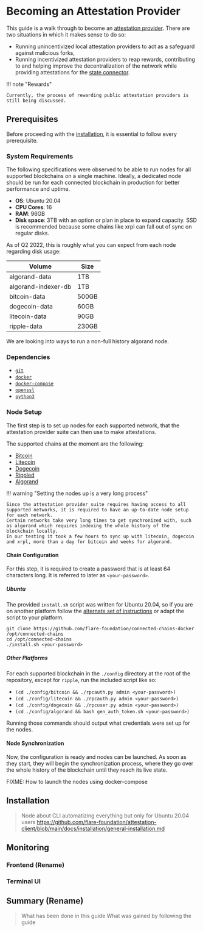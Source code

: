 # Becoming an Attestation Provider

This guide is a walk through to become an [attestation provider](#attestation-provider).
There are two situations in which it makes sense to do so:

* Running unincentivized local attestation providers to act as a safeguard against malicious forks,
* Running incentivized attestation providers to reap rewards, contributing to and helping improve the decentralization of the network while providing attestations for the [state connector](#state-connector).

!!! note "Rewards"

    Currently, the process of rewarding public attestation providers is still being discussed.

## Prerequisites

Before proceeding with the [installation](#installation), it is essential to follow every prerequisite.

### System Requirements

The following specifications were observed to be able to run nodes for all supported blockchains on a single machine.
Ideally, a dedicated node should be run for each connected blockchain in production for better performance and uptime.

* **OS**: Ubuntu 20.04
* **CPU Cores**: 16
* **RAM**: 96GB
* **Disk space**: 3TB with an option or plan in place to expand capacity. SSD is recommended because some chains like xrpl can fall out of sync on regular disks.

As of Q2 2022, this is roughly what you can expect from each node regarding disk usage:

| Volume              | Size  |
|---------------------|-------|
| algorand-data       | 1TB   |
| algorand-indexer-db | 1TB   |
| bitcoin-data        | 500GB |
| dogecoin-data       | 60GB  |
| litecoin-data       | 90GB  |
| ripple-data         | 230GB |

We are looking into ways to run a non-full history algorand node.

### Dependencies

* [`git`](https://git-scm.com/book/en/v2/Getting-Started-Installing-Git)
* [`docker`](https://docs.docker.com/get-docker/)
* [`docker-compose`](https://docs.docker.com/compose/install/)
* [`openssl`](https://www.openssl.org/source/)
* [`python3`](https://www.python.org/downloads/)

### Node Setup

The first step is to set up nodes for each supported network, that the attestation provider suite can then use to make attestations.

The supported chains at the moment are the following:

* [Bitcoin](https://github.com/bitcoin/bitcoin)
* [Litecoin](https://github.com/litecoin-project/litecoin)
* [Dogecoin](https://github.com/dogecoin/dogecoin)
* [Rippled](https://github.com/ripple/rippled)
* [Algorand](https://github.com/algorand/go-algorand)

!!! warning "Setting the nodes up is a very long process"

    Since the attestation provider suite requires having access to all supported networks, it is required to have an up-to-date node setup for each network.
    Certain networks take very long times to get synchronized with, such as algorand which requires indexing the whole history of the blockchain locally.
    In our testing it took a few hours to sync up with litecoin, dogecoin and xrpl, more than a day for bitcoin and weeks for algorand.

#### Chain Configuration

For this step, it is required to create a password that is at least 64 characters long.
It is referred to later as `<your-password>`.

##### Ubuntu

The provided `install.sh` script was written for Ubuntu 20.04, so if you are on another platform follow the [alternate set of instructions](#other-platforms) or adapt the script to your platform.

```
git clone https://github.com/flare-foundation/connected-chains-docker /opt/connected-chains
cd /opt/connected-chains
./install.sh <your-password>
```

##### Other Platforms

For each supported blockchain in the `./config` directory at the root of the repository, except for `ripple`, run the included script like so:

* `(cd ./config/bitcoin && ./rpcauth.py admin <your-password>)`
* `(cd ./config/litecoin && ./rpcauth.py admin <your-password>)`
* `(cd ./config/dogecoin && ./rpcuser.py admin <your-password>)`
* `(cd ./config/algorand && bash gen_auth_token.sh <your-password>)`

Running those commands should output what credentials were set up for the nodes.

#### Node Synchronization

Now, the configuration is ready and nodes can be launched.
As soon as they start, they will begin the synchronization process, where they go over the whole history of the blockchain until they reach its live state.

FIXME: How to launch the nodes using docker-compose

## Installation

> Node about CLI automatizing everything but only for Ubuntu 20.04 users
> https://github.com/flare-foundation/attestation-client/blob/main/docs/installation/general-installation.md

## Monitoring

### Frontend (Rename)

### Terminal UI

## Summary (Rename)

> What has been done in this guide
> What was gained by following the guide
